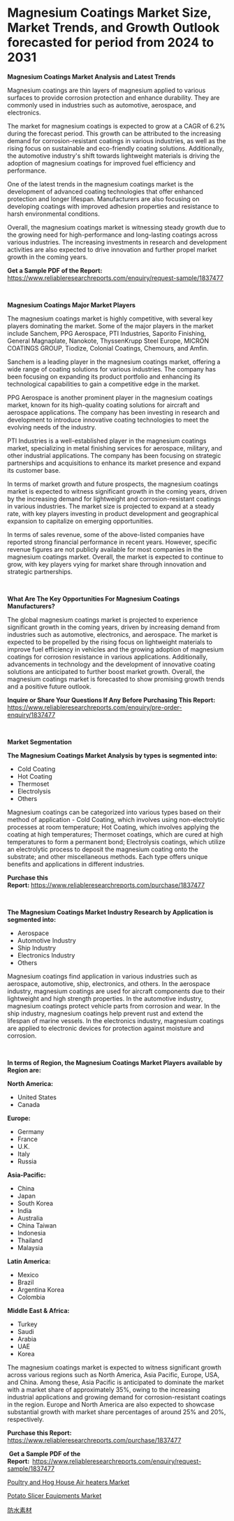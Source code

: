 <p><h1>Magnesium Coatings Market Size, Market Trends, and Growth Outlook forecasted for period from 2024 to 2031</h1></p><p><strong>Magnesium Coatings Market Analysis and Latest Trends</strong></p>
<p><p>Magnesium coatings are thin layers of magnesium applied to various surfaces to provide corrosion protection and enhance durability. They are commonly used in industries such as automotive, aerospace, and electronics.</p><p>The market for magnesium coatings is expected to grow at a CAGR of 6.2% during the forecast period. This growth can be attributed to the increasing demand for corrosion-resistant coatings in various industries, as well as the rising focus on sustainable and eco-friendly coating solutions. Additionally, the automotive industry's shift towards lightweight materials is driving the adoption of magnesium coatings for improved fuel efficiency and performance.</p><p>One of the latest trends in the magnesium coatings market is the development of advanced coating technologies that offer enhanced protection and longer lifespan. Manufacturers are also focusing on developing coatings with improved adhesion properties and resistance to harsh environmental conditions.</p><p>Overall, the magnesium coatings market is witnessing steady growth due to the growing need for high-performance and long-lasting coatings across various industries. The increasing investments in research and development activities are also expected to drive innovation and further propel market growth in the coming years.</p></p>
<p><strong>Get a Sample PDF of the Report:&nbsp;</strong> <a href="https://www.reliableresearchreports.com/enquiry/request-sample/1837477">https://www.reliableresearchreports.com/enquiry/request-sample/1837477</a></p>
<p>&nbsp;</p>
<p><strong>Magnesium Coatings Major Market Players</strong></p>
<p><p>The magnesium coatings market is highly competitive, with several key players dominating the market. Some of the major players in the market include Sanchem, PPG Aerospace, PTI Industries, Saporito Finishing, General Magnaplate, Nanokote, ThyssenKrupp Steel Europe, MICRON COATINGS GROUP, Tiodize, Colonial Coatings, Chemours, and Amfin.</p><p>Sanchem is a leading player in the magnesium coatings market, offering a wide range of coating solutions for various industries. The company has been focusing on expanding its product portfolio and enhancing its technological capabilities to gain a competitive edge in the market.</p><p>PPG Aerospace is another prominent player in the magnesium coatings market, known for its high-quality coating solutions for aircraft and aerospace applications. The company has been investing in research and development to introduce innovative coating technologies to meet the evolving needs of the industry.</p><p>PTI Industries is a well-established player in the magnesium coatings market, specializing in metal finishing services for aerospace, military, and other industrial applications. The company has been focusing on strategic partnerships and acquisitions to enhance its market presence and expand its customer base.</p><p>In terms of market growth and future prospects, the magnesium coatings market is expected to witness significant growth in the coming years, driven by the increasing demand for lightweight and corrosion-resistant coatings in various industries. The market size is projected to expand at a steady rate, with key players investing in product development and geographical expansion to capitalize on emerging opportunities.</p><p>In terms of sales revenue, some of the above-listed companies have reported strong financial performance in recent years. However, specific revenue figures are not publicly available for most companies in the magnesium coatings market. Overall, the market is expected to continue to grow, with key players vying for market share through innovation and strategic partnerships.</p></p>
<p>&nbsp;</p>
<p><strong>What Are The Key Opportunities For Magnesium Coatings Manufacturers?</strong></p>
<p><p>The global magnesium coatings market is projected to experience significant growth in the coming years, driven by increasing demand from industries such as automotive, electronics, and aerospace. The market is expected to be propelled by the rising focus on lightweight materials to improve fuel efficiency in vehicles and the growing adoption of magnesium coatings for corrosion resistance in various applications. Additionally, advancements in technology and the development of innovative coating solutions are anticipated to further boost market growth. Overall, the magnesium coatings market is forecasted to show promising growth trends and a positive future outlook.</p></p>
<p><strong>Inquire or Share Your Questions If Any Before Purchasing This Report:</strong> <a href="https://www.reliableresearchreports.com/enquiry/pre-order-enquiry/1837477">https://www.reliableresearchreports.com/enquiry/pre-order-enquiry/1837477</a></p>
<p>&nbsp;</p>
<p><strong>Market Segmentation</strong></p>
<p><strong>The Magnesium Coatings Market Analysis by types is segmented into:</strong></p>
<p><ul><li>Cold Coating</li><li>Hot Coating</li><li>Thermoset</li><li>Electrolysis</li><li>Others</li></ul></p>
<p><p>Magnesium coatings can be categorized into various types based on their method of application - Cold Coating, which involves using non-electrolytic processes at room temperature; Hot Coating, which involves applying the coating at high temperatures; Thermoset coatings, which are cured at high temperatures to form a permanent bond; Electrolysis coatings, which utilize an electrolytic process to deposit the magnesium coating onto the substrate; and other miscellaneous methods. Each type offers unique benefits and applications in different industries.</p></p>
<p><strong>Purchase this Report:&nbsp;</strong><a href="https://www.reliableresearchreports.com/purchase/1837477">https://www.reliableresearchreports.com/purchase/1837477</a></p>
<p>&nbsp;</p>
<p><strong>The Magnesium Coatings Market Industry Research by Application is segmented into:</strong></p>
<p><ul><li>Aerospace</li><li>Automotive Industry</li><li>Ship Industry</li><li>Electronics Industry</li><li>Others</li></ul></p>
<p><p>Magnesium coatings find application in various industries such as aerospace, automotive, ship, electronics, and others. In the aerospace industry, magnesium coatings are used for aircraft components due to their lightweight and high strength properties. In the automotive industry, magnesium coatings protect vehicle parts from corrosion and wear. In the ship industry, magnesium coatings help prevent rust and extend the lifespan of marine vessels. In the electronics industry, magnesium coatings are applied to electronic devices for protection against moisture and corrosion.</p></p>
<p>&nbsp;</p>
<p><strong>In terms of Region, the Magnesium Coatings Market Players available by Region are:</strong></p>
<p>
    <p> <strong> North America: </strong>
        <ul>
            <li>United States</li>
            <li>Canada</li>
        </ul>
        </p> 
    <p> <strong> Europe: </strong>
        <ul>
            <li>Germany</li>
            <li>France</li>
            <li>U.K.</li>
            <li>Italy</li>
            <li>Russia</li>
        </ul>
        </p> 
    <p> <strong> Asia-Pacific: </strong>
        <ul>
            <li>China</li>
            <li>Japan</li>
            <li>South Korea</li>
            <li>India</li>
            <li>Australia</li>
            <li>China Taiwan</li>
            <li>Indonesia</li>
            <li>Thailand</li>
            <li>Malaysia</li>
        </ul>
        </p> 
    <p> <strong> Latin America: </strong>
        <ul>
            <li>Mexico</li>
            <li>Brazil</li>
            <li>Argentina Korea</li>
            <li>Colombia</li>
        </ul>
        </p> 
    <p> <strong> Middle East & Africa: </strong>
        <ul>
            <li>Turkey</li>
            <li>Saudi</li>
            <li>Arabia</li>
            <li>UAE</li>
            <li>Korea</li>
        </ul>
    </p>
    </p>
<p><p>The magnesium coatings market is expected to witness significant growth across various regions such as North America, Asia Pacific, Europe, USA, and China. Among these, Asia Pacific is anticipated to dominate the market with a market share of approximately 35%, owing to the increasing industrial applications and growing demand for corrosion-resistant coatings in the region. Europe and North America are also expected to showcase substantial growth with market share percentages of around 25% and 20%, respectively.</p></p>
<p><strong>Purchase this Report: </strong><a href="https://www.reliableresearchreports.com/purchase/1837477">https://www.reliableresearchreports.com/purchase/1837477</a></p>
<p>&nbsp;<strong>Get a Sample PDF of the Report:&nbsp;&nbsp;</strong><a href="https://www.reliableresearchreports.com/enquiry/request-sample/1837477">https://www.reliableresearchreports.com/enquiry/request-sample/1837477</a></p>
<p><strong></strong></p>
<p><p><a href="https://view.publitas.com/reportprime-1/poultry-and-hog-house-air-heaters-market-challenges-opportunities-and-growth-drivers-and-major-market-players-forecasted-for-period-from-2024-2031/">Poultry and Hog House Air heaters Market</a></p><p><a href="https://view.publitas.com/reportprime-1/potato-slicer-equipments-market-dynamics-2024-2031-also-about-its-market-trends-projections-and-opportunities/">Potato Slicer Equipments Market</a></p><p><a href="https://github.com/lababdou/Market-Research-Report-List-2/blob/main/7127010192023.md">防水素材</a></p></p>